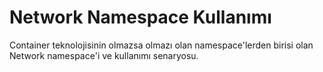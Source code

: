 # Network Namespace Kullanımı
Container teknolojisinin olmazsa olmazı olan namespace'lerden birisi olan Network namespace'i ve kullanımı senaryosu.
